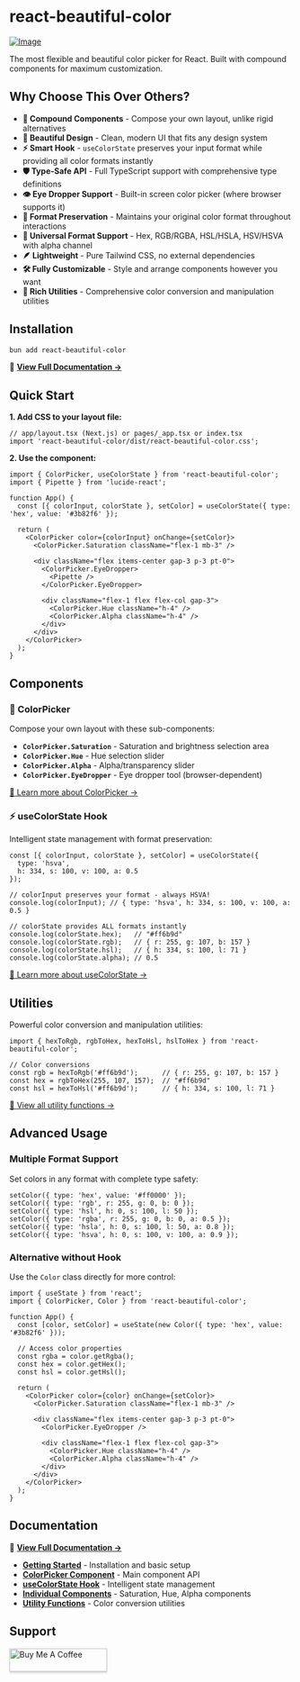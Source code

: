# react-beautiful-color

[![Image](https://i.hizliresim.com/5o05ik8.png)](https://hizliresim.com/5o05ik8)

The most flexible and beautiful color picker for React. Built with compound components for maximum customization.

## Why Choose This Over Others?

- **🧩 Compound Components** - Compose your own layout, unlike rigid alternatives
- **🎨 Beautiful Design** - Clean, modern UI that fits any design system
- **⚡ Smart Hook** - `useColorState` preserves your input format while providing all color formats instantly
- **🛡️ Type-Safe API** - Full TypeScript support with comprehensive type definitions
- **👁️ Eye Dropper Support** - Built-in screen color picker (where browser supports it)
- **🎯 Format Preservation** - Maintains your original color format throughout interactions
- **🌈 Universal Format Support** - Hex, RGB/RGBA, HSL/HSLA, HSV/HSVA with alpha channel
- **🪶 Lightweight** - Pure Tailwind CSS, no external dependencies
- **🛠️ Fully Customizable** - Style and arrange components however you want
- **🔧 Rich Utilities** - Comprehensive color conversion and manipulation utilities

## Installation

```bash
bun add react-beautiful-color
```

📖 **[View Full Documentation →](https://react-beautiful-color.vercel.app)**

## Quick Start

**1. Add CSS to your layout file:**

```tsx
// app/layout.tsx (Next.js) or pages/_app.tsx or index.tsx
import 'react-beautiful-color/dist/react-beautiful-color.css';
```

**2. Use the component:**

```tsx
import { ColorPicker, useColorState } from 'react-beautiful-color';
import { Pipette } from 'lucide-react';

function App() {
  const [{ colorInput, colorState }, setColor] = useColorState({ type: 'hex', value: '#3b82f6' });

  return (
    <ColorPicker color={colorInput} onChange={setColor}>
      <ColorPicker.Saturation className="flex-1 mb-3" />
      
      <div className="flex items-center gap-3 p-3 pt-0">
        <ColorPicker.EyeDropper>
          <Pipette />
        </ColorPicker.EyeDropper>
        
        <div className="flex-1 flex flex-col gap-3">
          <ColorPicker.Hue className="h-4" />
          <ColorPicker.Alpha className="h-4" />
        </div>
      </div>
    </ColorPicker>
  );
}
```

## Components

### 🎨 ColorPicker

Compose your own layout with these sub-components:

- **`ColorPicker.Saturation`** - Saturation and brightness selection area
- **`ColorPicker.Hue`** - Hue selection slider
- **`ColorPicker.Alpha`** - Alpha/transparency slider
- **`ColorPicker.EyeDropper`** - Eye dropper tool (browser-dependent)

[📖 Learn more about ColorPicker →](https://react-beautiful-color.vercel.app/docs/components/color-picker)

### ⚡ useColorState Hook

Intelligent state management with format preservation:

```tsx
const [{ colorInput, colorState }, setColor] = useColorState({
  type: 'hsva', 
  h: 334, s: 100, v: 100, a: 0.5 
});

// colorInput preserves your format - always HSVA!
console.log(colorInput); // { type: 'hsva', h: 334, s: 100, v: 100, a: 0.5 }

// colorState provides ALL formats instantly
console.log(colorState.hex);   // "#ff6b9d"
console.log(colorState.rgb);   // { r: 255, g: 107, b: 157 }
console.log(colorState.hsl);   // { h: 334, s: 100, l: 71 }
console.log(colorState.alpha); // 0.5
```

[📖 Learn more about useColorState →](https://react-beautiful-color.vercel.app/docs/hooks/use-color-state)

## Utilities

Powerful color conversion and manipulation utilities:

```tsx
import { hexToRgb, rgbToHex, hexToHsl, hslToHex } from 'react-beautiful-color';

// Color conversions
const rgb = hexToRgb('#ff6b9d');      // { r: 255, g: 107, b: 157 }
const hex = rgbToHex(255, 107, 157);  // "#ff6b9d"
const hsl = hexToHsl('#ff6b9d');      // { h: 334, s: 100, l: 71 }
```

[📖 View all utility functions →](https://react-beautiful-color.vercel.app/docs/utils)

## Advanced Usage

### Multiple Format Support

Set colors in any format with complete type safety:

```tsx
setColor({ type: 'hex', value: '#ff0000' });
setColor({ type: 'rgb', r: 255, g: 0, b: 0 });
setColor({ type: 'hsl', h: 0, s: 100, l: 50 });
setColor({ type: 'rgba', r: 255, g: 0, b: 0, a: 0.5 });
setColor({ type: 'hsla', h: 0, s: 100, l: 50, a: 0.8 });
setColor({ type: 'hsva', h: 0, s: 100, v: 100, a: 0.9 });
```

### Alternative without Hook

Use the `Color` class directly for more control:

```tsx
import { useState } from 'react';
import { ColorPicker, Color } from 'react-beautiful-color';

function App() {
  const [color, setColor] = useState(new Color({ type: 'hex', value: '#3b82f6' }));

  // Access color properties
  const rgba = color.getRgba();
  const hex = color.getHex();
  const hsl = color.getHsl();

  return (
    <ColorPicker color={color} onChange={setColor}>
      <ColorPicker.Saturation className="flex-1 mb-3" />
      
      <div className="flex items-center gap-3 p-3 pt-0">
        <ColorPicker.EyeDropper />
        
        <div className="flex-1 flex flex-col gap-3">
          <ColorPicker.Hue className="h-4" />
          <ColorPicker.Alpha className="h-4" />
        </div>
      </div>
    </ColorPicker>
  );
}
```

## Documentation

📖 **[View Full Documentation →](https://react-beautiful-color.vercel.app)**

- **[Getting Started](https://react-beautiful-color.vercel.app/docs)** - Installation and basic setup
- **[ColorPicker Component](https://react-beautiful-color.vercel.app/docs/components/color-picker)** - Main component API
- **[useColorState Hook](https://react-beautiful-color.vercel.app/docs/hooks/use-color-state)** - Intelligent state management
- **[Individual Components](https://react-beautiful-color.vercel.app/docs/components/saturation)** - Saturation, Hue, Alpha components
- **[Utility Functions](https://react-beautiful-color.vercel.app/docs/utils)** - Color conversion utilities

## Support

<a href="https://www.buymeacoffee.com/ozergklp" target="_blank"><img src="https://www.buymeacoffee.com/assets/img/custom_images/orange_img.png" alt="Buy Me A Coffee" style="height: 41px !important;width: 174px !important;box-shadow: 0px 3px 2px 0px rgba(190, 190, 190, 0.5) !important;-webkit-box-shadow: 0px 3px 2px 0px rgba(190, 190, 190, 0.5) !important;" ></a>
